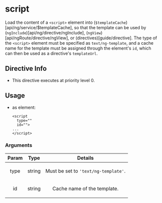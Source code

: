 



# script








Load the content of a `<script>` element into (`$templateCache`)[api/ng/service/$templateCache], so that the
template can be used by (`ngInclude`)[api/ng/directive/ngInclude],
(`ngView`)[api/ngRoute/directive/ngView], or (directives)[guide/directive]. The type of the
`<script>` element must be specified as `text/ng-template`, and a cache name for the template must be
assigned through the element's `id`, which can then be used as a directive's `templateUrl`.








## Directive Info


* This directive executes at priority level 0.


## Usage




* as element:
    ```
    <script
      type=""
      id="">
    ...
    </script>
    ```




### Arguments

| Param | Type | Details |
| :--: | :--: | :--: |
| type | string | <p>Must be set to <code>&#39;text/ng-template&#39;</code>.</p>  |
| id | string | <p>Cache name of the template.</p>  |




